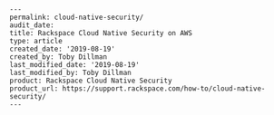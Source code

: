     ---
    permalink: cloud-native-security/
    audit_date:
    title: Rackspace Cloud Native Security on AWS
    type: article
    created_date: '2019-08-19'
    created_by: Toby Dillman
    last_modified_date: '2019-08-19'
    last_modified_by: Toby Dillman
    product: Rackspace Cloud Native Security
    product_url: https://support.rackspace.com/how-to/cloud-native-security/
    ---

